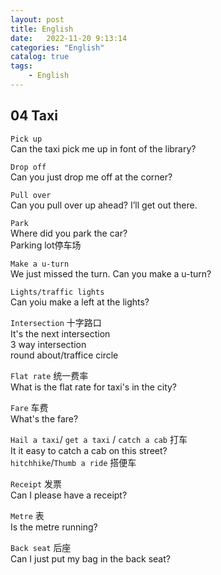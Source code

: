 ```yaml
---
layout: post
title: English
date:   2022-11-20 9:13:14
categories: "English"
catalog: true
tags: 
    - English
---
```


## 04 Taxi 
`Pick up`   
Can the taxi pick me up in font of the library?  

`Drop off`  
Can you just drop me off at the corner?  

`Pull over`  
Can you pull over up ahead? I’ll get out there.  

`Park`  
Where did you park the car?  
Parking lot停车场  

`Make a u-turn`  
We just missed the turn. Can you make a u-turn?  

`Lights/traffic lights`  
Can yoiu make a left at the lights?  

`Intersection` 十字路口  
It's the next intersection  
3 way intersection  
round about/traffice circle   

`Flat rate` 统一费率  
What is the flat rate for taxi's in the city?  

`Fare` 车费  
What's the fare?  

`Hail a taxi`/ `get a taxi` / `catch a cab` 打车  
It it easy to catch a cab on this street?  
`hitchhike`/`Thumb a ride` 搭便车  

`Receipt` 发票  
Can I please have a receipt?  

`Metre` 表  
Is the metre running?  

`Back seat` 后座  
Can I just put my bag in the back seat?  